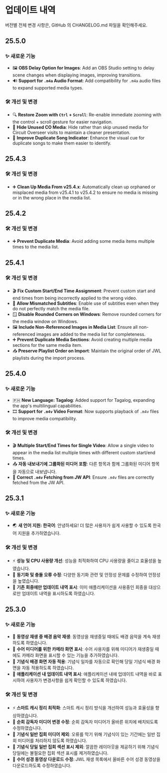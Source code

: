 <!-- markdownlint-disable no-duplicate-heading -->

# 업데이트 내역

버전별 전체 변경 사항은, GitHub 의 CHANGELOG.md 파일을 확인해주세요.

## 25.5.0

### ✨ 새로운 기능

- 🖼️ **OBS Delay Option for Images**: Add an OBS Studio setting to delay scene changes when displaying images, improving transitions.
- 🔊 **Support for `.m4a` Audio Format**: Add compatibility for `.m4a` audio files to expand supported media types.

### 🛠️ 개선 및 변경

- 🔍 **Restore Zoom with `Ctrl` + `Scroll`**: Re-enable immediate zooming with the control + scroll gesture for easier navigation.
- 👤 **Hide Unused CO Media**: Hide rather than skip unused media for Circuit Overseer visits to maintain a cleaner presentation.
- 🎵 **Improve Duplicate Song Indicator**: Enhance the visual cue for duplicate songs to make them easier to identify.

## 25.4.3

### 🛠️ 개선 및 변경

- ➕ **Clean Up Media From v25.4.x**: Automatically clean up orphaned or misplaced media from v25.4.1 to v25.4.2 to ensure no media is missing or in the wrong place in the media list.

## 25.4.2

### 🛠️ 개선 및 변경

- ➕ **Prevent Duplicate Media**: Avoid adding some media items multiple times to the media list.

## 25.4.1

### 🛠️ 개선 및 변경

- 🎬 **Fix Custom Start/End Time Assignment**: Prevent custom start and end times from being incorrectly applied to the wrong video.
- 📝 **Allow Mismatched Subtitles**: Enable use of subtitles even when they do not perfectly match the media file.
- 🪟 **Disable Rounded Corners on Windows**: Remove rounded corners for the media window on Windows.
- 🖼 **Include Non-Referenced Images in Media List**: Ensure all non-referenced images are added to the media list for completeness.
- ➕ **Prevent Duplicate Media Sections**: Avoid creating multiple media sections for the same media item.
- 📥 **Preserve Playlist Order on Import**: Maintain the original order of JWL playlists during the import process.

## 25.4.0

### ✨ 새로운 기능

- 🇵🇭 **New Language: Tagalog**: Added support for Tagalog, expanding the app's multilingual capabilities.
- 🎞 **Support for `.m4v` Video Format**: Now supports playback of `.m4v` files to improve media compatibility.

### 🛠️ 개선 및 변경

- 🎬 **Multiple Start/End Times for Single Video**: Allow a single video to appear in the media list multiple times with different custom start/end times.
- 📤 **자동 내보내기에 그룹화된 미디어 포함**: 다른 항목과 함께 그룹화된 미디어 항목을 자동으로 내보냅니다.
- 📡 **Correct `.m4v` Fetching from JW API**: Ensure `.m4v` files are correctly fetched from the JW API.

## 25.3.1

### ✨ 새로운 기능

- 🌏 **새 언어 지원: 한국어**: 안녕하세요! 더 많은 사용자가 쉽게 사용할 수 있도록 한국어 지원을 추가하였습니다.

### 🛠️ 개선 및 변경

- ⚡ **성능 및 CPU 사용량 개선**: 성능을 최적화하여 CPU 사용량을 줄이고 효율성을 높였습니다.
- 🔄 **동기화 및 충돌 오류 수정**: 다양한 동기화 관련 및 안정성 문제를 수정하여 안정성을 높였습니다.
- 📜 **기존 회중에만 업데이트 내역 표시**: 이미 애플리케이션을 사용중인 회중을 대상으로만 업데이트 내역을 표시하도록 하였습니다.

## 25.3.0

### ✨ 새로운 기능

- 🎵 **동영상 재생 중 배경 음악 재생**: 동영상을 재생중일 때에도 배경 음악을 계속 재생하도록 하였습니다.
- 🎥 **수어 미디어를 위한 카메라 화면 표시**: 수어 사용자를 위해 미디어가 재생중일 때에도 카메라 화면을 표시할 수 있는 기능을 추가하였습니다.
- 📅 **기념식 배경 화면 자동 적용**: 기념식 일자를 자동으로 확인해 당일 기념식 배경 화면을 자동 적용하도록 하였습니다.
- 📜 **애플리케이션 내 업데이트 내역 표시**: 애플리케이션 내에 업데이트 내역을 바로 표시하여 사용자가 변경사항을 쉽게 확인할 수 있도록 하였습니다.

### 🛠️ 개선 및 변경

- ⚡ **스마트 캐시 정리 최적화**: 스마트 캐시 정리 방식을 개선하여 성능과 효율성을 향상하였습니다.
- 📂 **순회 감독자 미디어 변경 수정**: 순회 감독자 미디어가 올바른 위치에 배치되도록 수정하였습니다.
- 📅 **기념식 일반 집회 미디어 제외**: 오류를 막기 위해 기념식이 있는 기간에는 일반 집회 미디어를 처리하지 않도록 하였습니다.
- 📅 **기념식 당일 일반 집회 섹션 표시 제외**: 깔끔한 레이아웃을 제공하기 위해 기념식 당일에는 불필요한 집회 섹션 표시를 제거하였습니다.
- 📖 **수어 성경 동영상 다운로드 수정**: JWL 재생 목록에서 올바른 수어 성경 동영상을 다운로드하도록 수정하였습니다.
